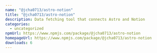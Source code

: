 ```yaml
---
name: "@jcha0713/astro-notion"
title: "@jcha0713/astro-notion"
description: Data fetching tool that connects Astro and Notion
categories:
  - uncategorized
npmUrl: https://www.npmjs.com/package/@jcha0713/astro-notion
homepageUrl: https://www.npmjs.com/package/@jcha0713/astro-notion
downloads: 6
---
```

